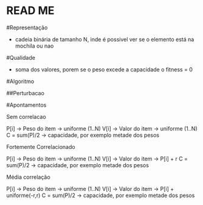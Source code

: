 READ ME
=====


#Representação

- cadeia binária de tamanho N, inde é possivel ver se o elemento está na mochila ou nao

#Qualidade

- soma dos valores, porem se o peso excede a capacidade o fitness = 0

#Algoritmo

##Perturbacao


#Apontamentos

Sem correlacao

P[i] -> Peso do item -> uniforme (1..N)
V[i] -> Valor do item -> uniforme (1..N)
C = sum(P)/2 -> capacidade, por exemplo metade dos pesos

Fortemente Correlacionado

P[i] -> Peso do item -> uniforme (1..N)
V[i] -> Valor do item -> P[i] + r
C = sum(P)/2 -> capacidade, por exemplo metade dos pesos

Média correlação

P[i] -> Peso do item -> uniforme (1..N)
V[i] -> Valor do item -> P[i] + uniforme(-r,r)
C = sum(P)/2 -> capacidade, por exemplo metade dos pesos

